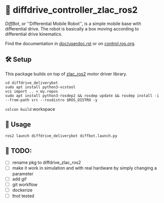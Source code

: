 # :robot: diffdrive_controller_zlac_ros2

   *DiffBot*, or ''Differential Mobile Robot'', is a simple mobile base with differential drive.
   The robot is basically a box moving according to differential drive kinematics.

Find the documentation in [doc/userdoc.rst](doc/userdoc.rst) or on [control.ros.org](https://control.ros.org/master/doc/ros2_control_demos/example_2/doc/userdoc.html).

## :hammer_and_wrench: Setup
This package builds on top of [zlac_ros2](https://github.com/JosefGst/zlac_ros2) motor driver library. 

```
cd diffdrive_deliverybot
sudo apt install python3-vcstool
vcs import .. < my.repos
sudo apt install python3-rosdep2 && rosdep update && rosdep install -i --from-path src --rosdistro $ROS_DISTRO -y
```
`colcon build` workspace

## :rocket: Usage

```
ros2 launch diffdrive_deliverybot diffbot.launch.py 
```

## :construction_worker: TODO:
- [ ] rename pkg to diffdrive_zlac_ros2
- [ ] make it work in simulation and with real hardware by simply changing a parameter
- [ ] add gif
- [ ] git workflow
- [ ] dockerize
- [ ] :exclamation:not tested